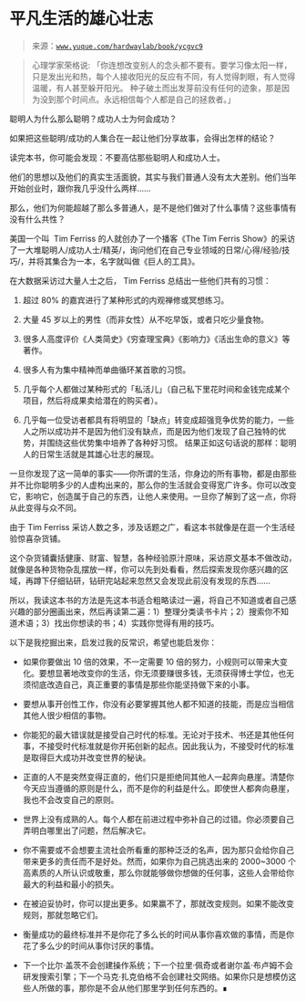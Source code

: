 # 平凡生活的雄心壮志

> 来源：[`www.yuque.com/hardwaylab/book/ycgvc9`](https://www.yuque.com/hardwaylab/book/ycgvc9)

> 心理学家荣格说: 「你连想改变别人的念头都不要有。要学习像太阳一样，只是发出光和热，每个人接收阳光的反应有不同，有人觉得刺眼，有人觉得温暖，有人甚至躲开阳光。 种子破土而出发芽前没有任何的迹象，那是因为没到那个时间点。永远相信每个人都是自己的拯救者。」 

聪明人为什么那么聪明？成功人士为何会成功？ 

如果把这些聪明/成功的人集合在一起让他们分享故事，会得出怎样的结论？ 

读完本书，你可能会发现：不要高估那些聪明人和成功人士。 

他们的思想以及他们的真实生活面貌，其实与我们普通人没有太大差别。他们当年开始创业时，跟你我几乎没什么两样…… 

那么，他们为何能超越了那么多普通人，是不是他们做对了什么事情？这些事情有没有什么共性？ 

美国一个叫  Tim Ferriss 的人就创办了一个播客《The Tim Ferris Show》的采访了一大堆聪明人/成功人士/精英/，询问他们在自己专业领域的日常/心得/经验/技巧/，并将其集合为一本，名字就叫做《巨人的工具》。 

在大数据采访过大量人士之后， Tim Ferriss 总结出一些他们共有的习惯： 

1.  超过 80% 的嘉宾进行了某种形式的内观禅修或冥想练习。 

2.  大量 45 岁以上的男性（而非女性）从不吃早饭，或者只吃少量食物。 

3.  很多人高度评价《人类简史》《穷查理宝典》《影响力》《活出生命的意义》等著作。 

4.  很多人有为集中精神而单曲循环某首歌的习惯。 

5.  几乎每个人都做过某种形式的「私活儿」（自己私下里花时间和金钱完成某个项目，然后将成果卖给潜在的购买者）。 

6.  几乎每一位受访者都具有将明显的「缺点」转变成超强竞争优势的能力，一些人之所以成功并不是因为他们没有缺点，而是因为他们发现了自己独特的优势，并围绕这些优势集中培养了各种好习惯。 结果正如这句话说的那样：聪明人的日常生活就是其雄心壮志的展现。 

一旦你发现了这一简单的事实——你所谓的生活，你身边的所有事物，都是由那些并不比你聪明多少的人虚构出来的，那么你的生活就会变得宽广许多。你可以改变它，影响它，创造属于自己的东西，让他人来使用。一旦你了解到了这一点，你将从此变得与众不同。 

由于 Tim Ferriss 采访人数之多，涉及话题之广，看这本书就像是在逛一个生活经验惊喜杂货铺。 

这个杂货铺囊括健康、财富、智慧，各种经验原汁原味，采访原文基本不做改动，就像是各种货物杂乱摆放一样，你可以先到处看看，然后探索发现你感兴趣的区域，再蹲下仔细钻研，钻研完站起来忽然又会发现此前没有发现的东西…… 

所以，我读这本书的方法是先这本书适合粗略读过一遍，将自己不知道或者自己感兴趣的部分圈画出来，然后再读第二遍：1）整理分类读书卡片；2）搜索你不知道术语；3）找出你想读的书；4）实践你觉得有用的技巧。 

以下是我挖掘出来，启发过我的反常识，希望也能启发你： 

+   如果你要做出 10 倍的效果，不一定需要 10 倍的努力，小规则可以带来大变化。要想显著地改变你的生活，你无须要赚很多钱，无须获得博士学位，也无须彻底改造自己，真正重要的事情是那些你能坚持做下来的小事。 

+   要想从事开创性工作，你没有必要掌握其他人都不知道的技能，而是应当相信其他人很少相信的事物。 

+   你能犯的最大错误就是接受自己时代的标准。无论对于技术、书还是其他任何事，不接受时代标准就是你开拓创新的起点。因此我认为，不接受时代的标准是取得巨大成功并改变世界的秘诀。 

+   正直的人不是突然变得正直的，他们只是拒绝同其他人一起奔向悬崖。清楚你今天应当遵循的原则是什么，而不是你的利益是什么。即使世人都奔向悬崖，我也不会改变自己的原则。 

+   世界上没有成熟的人。每个人都在前进过程中弥补自己的过错。你必须要自己弄明白哪里出了问题，然后解决它。 

+   你不需要或不会想要主流社会所看重的那种泛泛的名声，因为那只会给你自己带来更多的责任而不是好处。然而，如果你为自己挑选出来的 2000~3000 个高素质的人所认识或敬重，那么你就能够做你想做的任何事，这些人会带给你最大的利益和最小的损失。 

+   在被迫妥协时，你可以提出更多。如果赢不了，那就改变规则。如果不能改变规则，那就忽略它们。 

+   衡量成功的最终标准并不是你花了多么长的时间从事你喜欢做的事情，而是你花了多么少的时间从事你讨厌的事情。 

+   下一个比尔·盖茨不会创建操作系统；下一个拉里·佩奇或者谢尔盖·布卢姆不会研发搜索引擎；下一个马克·扎克伯格不会创建社交网络。如果你只是想模仿这些人所做的事，那你是不会从他们那里学到任何东西的。∎